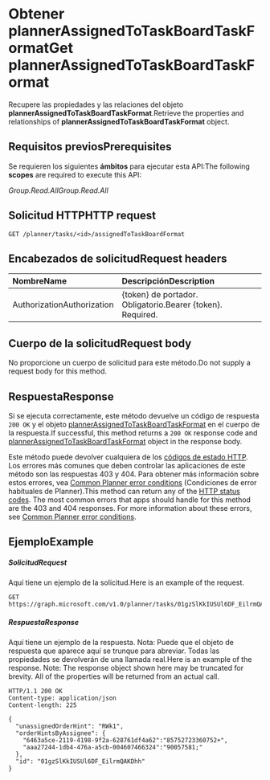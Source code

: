 # <a name="get-plannerassignedtotaskboardtaskformat"></a><span data-ttu-id="699d0-101">Obtener plannerAssignedToTaskBoardTaskFormat</span><span class="sxs-lookup"><span data-stu-id="699d0-101">Get plannerAssignedToTaskBoardTaskFormat</span></span>

<span data-ttu-id="699d0-102">Recupere las propiedades y las relaciones del objeto **plannerAssignedToTaskBoardTaskFormat**.</span><span class="sxs-lookup"><span data-stu-id="699d0-102">Retrieve the properties and relationships of **plannerAssignedToTaskBoardTaskFormat** object.</span></span>
## <a name="prerequisites"></a><span data-ttu-id="699d0-103">Requisitos previos</span><span class="sxs-lookup"><span data-stu-id="699d0-103">Prerequisites</span></span>
<span data-ttu-id="699d0-104">Se requieren los siguientes **ámbitos** para ejecutar esta API:</span><span class="sxs-lookup"><span data-stu-id="699d0-104">The following **scopes** are required to execute this API:</span></span> 

<span data-ttu-id="699d0-105">*Group.Read.All*</span><span class="sxs-lookup"><span data-stu-id="699d0-105">*Group.Read.All*</span></span>

## <a name="http-request"></a><span data-ttu-id="699d0-106">Solicitud HTTP</span><span class="sxs-lookup"><span data-stu-id="699d0-106">HTTP request</span></span>
<!-- { "blockType": "ignored" } -->
```http
GET /planner/tasks/<id>/assignedToTaskBoardFormat
```
## <a name="request-headers"></a><span data-ttu-id="699d0-107">Encabezados de solicitud</span><span class="sxs-lookup"><span data-stu-id="699d0-107">Request headers</span></span>
| <span data-ttu-id="699d0-108">Nombre</span><span class="sxs-lookup"><span data-stu-id="699d0-108">Name</span></span>      |<span data-ttu-id="699d0-109">Descripción</span><span class="sxs-lookup"><span data-stu-id="699d0-109">Description</span></span>|
|:----------|:----------|
| <span data-ttu-id="699d0-110">Authorization</span><span class="sxs-lookup"><span data-stu-id="699d0-110">Authorization</span></span>  | <span data-ttu-id="699d0-p101">{token} de portador. Obligatorio.</span><span class="sxs-lookup"><span data-stu-id="699d0-p101">Bearer {token}. Required.</span></span> |

## <a name="request-body"></a><span data-ttu-id="699d0-113">Cuerpo de la solicitud</span><span class="sxs-lookup"><span data-stu-id="699d0-113">Request body</span></span>
<span data-ttu-id="699d0-114">No proporcione un cuerpo de solicitud para este método.</span><span class="sxs-lookup"><span data-stu-id="699d0-114">Do not supply a request body for this method.</span></span>

## <a name="response"></a><span data-ttu-id="699d0-115">Respuesta</span><span class="sxs-lookup"><span data-stu-id="699d0-115">Response</span></span>

<span data-ttu-id="699d0-116">Si se ejecuta correctamente, este método devuelve un código de respuesta `200 OK` y el objeto [plannerAssignedToTaskBoardTaskFormat](../resources/plannerassignedtotaskboardtaskformat.md) en el cuerpo de la respuesta.</span><span class="sxs-lookup"><span data-stu-id="699d0-116">If successful, this method returns a `200 OK` response code and [plannerAssignedToTaskBoardTaskFormat](../resources/plannerassignedtotaskboardtaskformat.md) object in the response body.</span></span>

<span data-ttu-id="699d0-p102">Este método puede devolver cualquiera de los [códigos de estado HTTP](../../../concepts/errors.md). Los errores más comunes que deben controlar las aplicaciones de este método son las respuestas 403 y 404. Para obtener más información sobre estos errores, vea [Common Planner error conditions](../resources/planner_overview.md#common-planner-error-conditions) (Condiciones de error habituales de Planner).</span><span class="sxs-lookup"><span data-stu-id="699d0-p102">This method can return any of the [HTTP status codes](../../../concepts/errors.md). The most common errors that apps should handle for this method are the 403 and 404 responses. For more information about these errors, see [Common Planner error conditions](../resources/planner_overview.md#common-planner-error-conditions).</span></span>

## <a name="example"></a><span data-ttu-id="699d0-120">Ejemplo</span><span class="sxs-lookup"><span data-stu-id="699d0-120">Example</span></span>
##### <a name="request"></a><span data-ttu-id="699d0-121">Solicitud</span><span class="sxs-lookup"><span data-stu-id="699d0-121">Request</span></span>
<span data-ttu-id="699d0-122">Aquí tiene un ejemplo de la solicitud.</span><span class="sxs-lookup"><span data-stu-id="699d0-122">Here is an example of the request.</span></span>
<!-- {
  "blockType": "request",
  "name": "get_plannerassignedtotaskboardtaskformat"
}-->
```http
GET https://graph.microsoft.com/v1.0/planner/tasks/01gzSlKkIUSUl6DF_EilrmQAKDhh/assignedToTaskBoardFormat
```
##### <a name="response"></a><span data-ttu-id="699d0-123">Respuesta</span><span class="sxs-lookup"><span data-stu-id="699d0-123">Response</span></span>
<span data-ttu-id="699d0-p103">Aquí tiene un ejemplo de la respuesta. Nota: Puede que el objeto de respuesta que aparece aquí se trunque para abreviar. Todas las propiedades se devolverán de una llamada real.</span><span class="sxs-lookup"><span data-stu-id="699d0-p103">Here is an example of the response. Note: The response object shown here may be truncated for brevity. All of the properties will be returned from an actual call.</span></span>
<!-- {
  "blockType": "response",
  "truncated": true,
  "@odata.type": "microsoft.graph.plannerAssignedToTaskBoardTaskFormat"
} -->
```http
HTTP/1.1 200 OK
Content-type: application/json
Content-length: 225

{
  "unassignedOrderHint": "RWk1",
  "orderHintsByAssignee": {
    "6463a5ce-2119-4198-9f2a-628761df4a62":"85752723360752+",
    "aaa27244-1db4-476a-a5cb-004607466324":"90057581;"
  },
  "id": "01gzSlKkIUSUl6DF_EilrmQAKDhh"
}
```

<!-- uuid: 8fcb5dbc-d5aa-4681-8e31-b001d5168d79
2015-10-25 14:57:30 UTC -->
<!-- {
  "type": "#page.annotation",
  "description": "Get plannerAssignedToTaskBoardTaskFormat",
  "keywords": "",
  "section": "documentation",
  "tocPath": ""
}-->